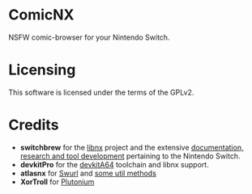 ComicNX
=
NSFW comic-browser for your Nintendo Switch.

Licensing
=
This software is licensed under the terms of the GPLv2.

Credits
=
* __switchbrew__ for the [libnx](https://github.com/switchbrew/libnx) project and the extensive [documentation, research and tool development](http://switchbrew.org) pertaining to the Nintendo Switch.
* __devkitPro__ for the [devkitA64](https://devkitpro.org/) toolchain and libnx support.
* __atlasnx__ for [Swurl](https://github.com/AtlasNX/Swurl) and [some util methods](https://github.com/AtlasNX/Kosmos-Updater/blob/master/source/FileManager.cpp#L58)
* __XorTroll__ for [Plutonium](https://github.com/XorTroll/Plutonium/)
